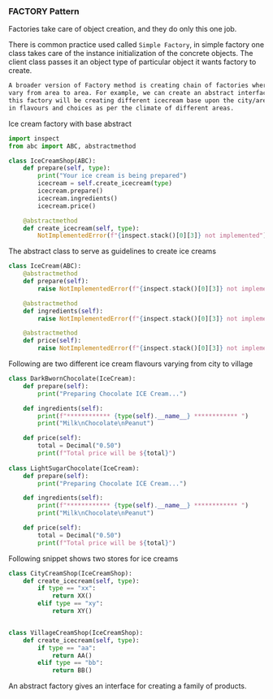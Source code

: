### FACTORY Pattern
Factories take care of object creation, and they do only this one job.

There is common practice used called `Simple Factory`, in simple factory one class takes care of the instance initialization 
of the concrete objects. The client class passes it an object type of particular object it wants factory to create.
```markdown
A broader version of Factory method is creating chain of factories where each factory takes care of objects which 
vary from area to area. For example, we can create an abstract interface for Icecream, and different implementations for 
this factory will be creating different icecream base upon the city/area they are located in, as there can be variations 
in flavours and choices as per the climate of different areas.
```
Ice cream factory with base abstract
```python
import inspect
from abc import ABC, abstractmethod

class IceCreamShop(ABC):
    def prepare(self, type):
        print("Your ice cream is being prepared")
        icecream = self.create_icecream(type)
        icecream.prepare()
        icecream.ingredients()
        icecream.price()

    @abstractmethod
    def create_icecream(self, type):
        NotImplementedError(f"{inspect.stack()[0][3]} not implemented")

```

The abstract class to serve as guidelines to create ice creams

```python
class IceCream(ABC):
    @abstractmethod
    def prepare(self):
        raise NotImplementedError(f"{inspect.stack()[0][3]} not implemented")

    @abstractmethod
    def ingredients(self):
        raise NotImplementedError(f"{inspect.stack()[0][3]} not implemented")

    @abstractmethod
    def price(self):
        raise NotImplementedError(f"{inspect.stack()[0][3]} not implemented")
```
Following are two different ice cream flavours varying from city to village

```python
class DarkBwornChocolate(IceCream):
    def prepare(self):
        print("Preparing Chocolate ICE Cream...")

    def ingredients(self):
        print(f"************ {type(self).__name__} ************ ")
        print("Milk\nChocolate\nPeanut")

    def price(self):
        total = Decimal("0.50")
        print(f"Total price will be ${total}")
        
class LightSugarChocolate(IceCream):
    def prepare(self):
        print("Preparing Chocolate ICE Cream...")

    def ingredients(self):
        print(f"************ {type(self).__name__} ************ ")
        print("Milk\nChocolate\nPeanut")

    def price(self):
        total = Decimal("0.50")
        print(f"Total price will be ${total}")

```

Following snippet shows two stores for ice creams
```python
class CityCreamShop(IceCreamShop):
    def create_icecream(self, type):
        if type == "xx":
            return XX()
        elif type == "xy":
            return XY()


class VillageCreamShop(IceCreamShop):
    def create_icecream(self, type):    
        if type == "aa":
            return AA()
        elif type == "bb":
            return BB()
```

An abstract factory gives an interface for creating a family of products.  